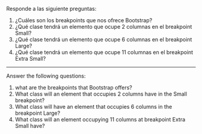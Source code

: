 Responde a las siguiente preguntas:

1. ¿Cuáles son los breakpoints que nos ofrece Bootstrap?
1. ¿Qué clase tendrá un elemento que ocupe 2 columnas en el breakpoint Small?
1. ¿Qué clase tendrá un elemento que ocupe 6 columnas en el breakpoint Large?
1. ¿Qué clase tendrá un elemento que ocupe 11 columnas en el breakpoint Extra Small?

---

Answer the following questions:

1. what are the breakpoints that Bootstrap offers?
1. What class will an element that occupies 2 columns have in the Small breakpoint?
1. What class will have an element that occupies 6 columns in the breakpoint Large?
1. What class will an element occupying 11 columns at breakpoint Extra Small have?
